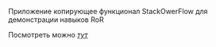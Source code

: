 Приложение копирующее функционал StackOwerFlow для демонстрации навыков RoR

Посмотреть можно [_тут_](http://calm-bayou-8393.herokuapp.com/)
